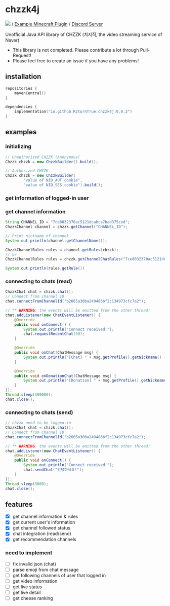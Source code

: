 # chzzk4j

![](https://img.shields.io/maven-central/v/io.github.R2turnTrue/chzzk4j) / 
[Example Minecraft Plugin](https://github.com/R2turnTrue/chzzk4j_demo) / 
[Discord Server](https://discord.gg/gtJ265XZWn)

Unofficial Java API library of CHZZK (치지직, the video streaming service of Naver)

* This library is not completed. Please contribute a lot through Pull-Request!
* Please feel free to create an issue if you have any problems!

## installation

```kotlin
repositories {
    mavenCentral()
}

dependencies {
    implementation("io.github.R2turnTrue:chzzk4j:0.0.3")
}
```

## examples
### initializing
```java
// Unauthorized CHZZK (Anonymous)
Chzzk chzzk = new ChzzkBuilder().build();

// Authorized CHZZK
Chzzk chzzk = new ChzzkBuilder(
        "value of NID_AUT cookie",
        "value of NID_SES cookie").build();
```

### get information of logged-in user

### get channel information
```java
String CHANNEL_ID = "7ce8032370ac5121dcabce7bad375ced";
ChzzkChannel channel = chzzk.getChannel("CHANNEL_ID");

// Print nickname of channel
System.out.println(channel.getChannelName());

ChzzkChannelRules rules = channel.getRules(chzzk);
// or
ChzzkChannelRules rules = chzzk.getChannelChatRules("7ce8032370ac5121dcabce7bad375ced");

System.out.println(rules.getRule())
```

### connecting to chats (read)
```java
ChzzkChat chat = chzzk.chat();
// Connect from channel ID
chat.connectFromChannelId("b2665a30ba249486bf2c134973cfc7a2");

// ** WARNING: the events will be emitted from the other thread!
chat.addListener(new ChatEventListener() {
    @Override
    public void onConnect() {
        System.out.println("Connect received!");
        chat.requestRecentChat(50);
    }

    @Override
    public void onChat(ChatMessage msg) {
        System.out.println("[Chat] " + msg.getProfile().getNickname() + ": " + msg.getContent());
    }

    @Override
    public void onDonationChat(ChatMessage msg) {
        System.out.println("[Donation] " + msg.getProfile().getNickname() + ": " + msg.getContent() + " [" + msg.getExtras().getPayAmount() + "원]");
    }
});
Thread.sleep(500000);
chat.close();
```

### connecting to chats (send)
```java
// chzzk need to be logged-in
ChzzkChat chat = chzzk.chat();
// Connect from channel ID
chat.connectFromChannelId("b2665a30ba249486bf2c134973cfc7a2");

// ** WARNING: the events will be emitted from the other thread!
chat.addListener(new ChatEventListener() {
    @Override
    public void onConnect() {
        System.out.println("Connect received!");
        chat.sendChat("안녕하세요!");
    }
});
Thread.sleep(5000);
chat.close();
```

## features

- [x] get channel information & rules
- [x] get current user's information
- [x] get channel followed status
- [x] chat integration (read/send)
- [x] get recommendation channels

### need to implement

- [ ] fix invalid json (chat)
- [ ] parse emoji from chat message
- [ ] get following channels of user that logged in
- [ ] get video information
- [ ] get live status
- [ ] get live detail
- [ ] get cheese ranking